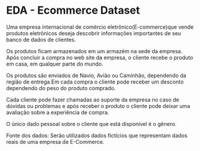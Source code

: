 # EDA - Ecommerce Dataset

Uma empresa internacional de comércio eletrônico(E-commerce)que vende produtos eletrônicos deseja descobrir informações importantes de seu banco de dados de clientes.

Os produtos ficam armazenados em um armazém na sede da empresa. Após concluir a compra no web site da empresa, o cliente recebe o produto em casa, em qualquer parte do mundo.

Os produtos são enviados de Navio, Avião ou Caminhão, dependendo da região de entrega.Em cada compra o cliente pode receber um desconto dependendo do peso do produto comprado.

Cada cliente pode fazer chamadas ao suporte da empresa no caso de dúvidas ou problemas e após receber o produto o cliente pode deixar uma avaliação sobre a experiência de compra.

O único dado pessoal sobre o cliente que está disponível é o gênero.

Fonte dos dados: Serão utilizados dados fictícios que representam dados reais de uma empresa de E-Commerce.
